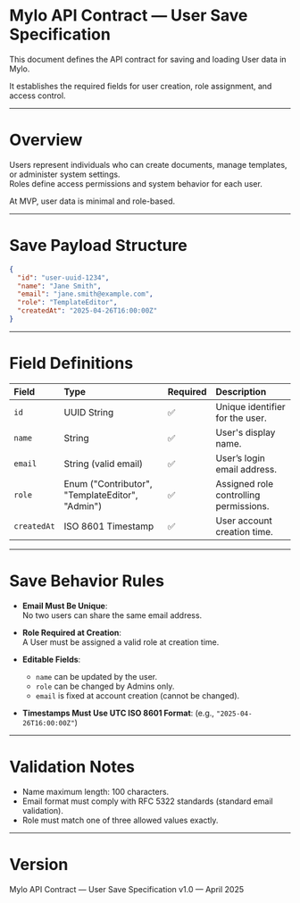 # Mylo API Contract — User Save Specification

This document defines the API contract for saving and loading User data in Mylo.

It establishes the required fields for user creation, role assignment, and access control.

---

# Overview

Users represent individuals who can create documents, manage templates, or administer system settings.  
Roles define access permissions and system behavior for each user.

At MVP, user data is minimal and role-based.

---

# Save Payload Structure

```json
{
  "id": "user-uuid-1234",
  "name": "Jane Smith",
  "email": "jane.smith@example.com",
  "role": "TemplateEditor",
  "createdAt": "2025-04-26T16:00:00Z"
}
```

---

# Field Definitions

| Field | Type | Required | Description |
|:---|:---|:---|:---|
| `id` | UUID String | ✅ | Unique identifier for the user. |
| `name` | String | ✅ | User's display name. |
| `email` | String (valid email) | ✅ | User’s login email address. |
| `role` | Enum ("Contributor", "TemplateEditor", "Admin") | ✅ | Assigned role controlling permissions. |
| `createdAt` | ISO 8601 Timestamp | ✅ | User account creation time. |

---

# Save Behavior Rules

- **Email Must Be Unique**:  
  No two users can share the same email address.

- **Role Required at Creation**:  
  A User must be assigned a valid role at creation time.

- **Editable Fields**:
  - `name` can be updated by the user.
  - `role` can be changed by Admins only.
  - `email` is fixed at account creation (cannot be changed).

- **Timestamps Must Use UTC ISO 8601 Format**:
  (e.g., `"2025-04-26T16:00:00Z"`)

---

# Validation Notes

- Name maximum length: 100 characters.
- Email format must comply with RFC 5322 standards (standard email validation).
- Role must match one of three allowed values exactly.

---

# Version

Mylo API Contract — User Save Specification v1.0 — April 2025
